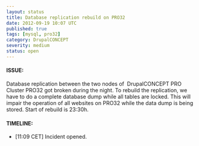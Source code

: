 ```yaml
---
layout: status
title: Database replication rebuild on PRO32
date: 2012-09-19 10:07 UTC
published: true
tags: [mysql, pro32]
category: DrupalCONCEPT
severity: medium
status: open
---
```


#### ISSUE:

Database replication between the two nodes of &nbsp;DrupalCONCEPT PRO Cluster PRO32 got broken during the night. To rebuild the replication, we have to do a complete database dump while all tables are locked. This will impair the operation of all websites on PRO32 while the data dump is being stored. Start of rebuild is 23:30h.


#### TIMELINE:

* [11:09 CET] Incident opened. 
